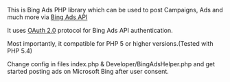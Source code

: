 This is Bing Ads PHP library which can be used to post Campaigns, Ads and much more via [Bing Ads API](https://docs.microsoft.com/en-us/advertising/guides/?view=bingads-13)

It uses [OAuth 2.0](https://tools.ietf.org/html/rfc6749) protocol for Bing Ads API authentication.

Most importantly, it compatible for PHP 5 or higher versions.(Tested with PHP 5.4)

Change config in files index.php & Developer/BingAdsHelper.php and get started posting ads on Microsoft Bing after user consent.